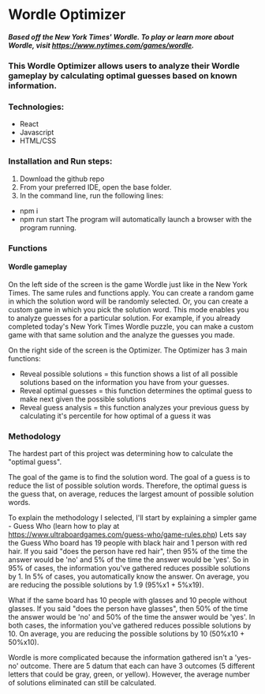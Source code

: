 # Wordle Optimizer
##### Based off the New York Times' Wordle. To play or learn more about Wordle, visit https://www.nytimes.com/games/wordle.

### This Wordle Optimizer allows users to analyze their Wordle gameplay by calculating optimal guesses based on known information.

### Technologies:
- React
- Javascript
- HTML/CSS

### Installation and Run steps:
1. Download the github repo
2. From your preferred IDE, open the base folder.
3. In the command line, run the following lines:
  - npm i
  - npm run start
  The program will automatically launch a browser with the program running.
  
  
### Functions
#### Wordle gameplay
On the left side of the screen is the game Wordle just like in the New York Times. The same rules and functions apply.
You can create a random game in which the solution word will be randomly selected.
Or, you can create a custom game in which you pick the solution word. This mode enables you to analyze guesses for a particular solution. For example, if you already completed today's New York Times Wordle puzzle, you can make a custom game with that same solution and the analyze the guesses you made.

On the right side of the screen is the Optimizer. The Optimizer has 3 main functions:
- Reveal possible solutions = this function shows a list of all possible solutions based on the information you have from your guesses.
- Reveal optimal guesses = this function determines the optimal guess to make next given the possible solutions
- Reveal guess analysis = this function analyzes your previous guess by calculating it's percentile for how optimal of a guess it was

### Methodology
The hardest part of this project was determining how to calculate the "optimal guess".

The goal of the game is to find the solution word.
The goal of a guess is to reduce the list of possible solution words.
Therefore, the optimal guess is the guess that, on average, reduces the largest amount of possible solution words.

To explain the methodology I selected, I'll start by explaining a simpler game - Guess Who (learn how to play at https://www.ultraboardgames.com/guess-who/game-rules.php)
Lets say the Guess Who board has 19 people with black hair and 1 person with red hair. If you said "does the person have red hair", then 95% of the time the answer would be 'no' and 5% of the time the answer would be 'yes'. So in 95% of cases, the information you've gathered reduces possible solutions by 1. In 5% of cases, you automatically know the answer. 
On average, you are reducing the possible solutions by 1.9 (95%x1 + 5%x19).

What if the same board has 10 people with glasses and 10 people without glasses. If you said "does the person have glasses", then 50% of the time the answer would be 'no' and 50% of the time the answer would be 'yes'. In both cases, the information you've gathered reduces possible solutions by 10. 
On average, you are reducing the possible solutions by 10 (50%x10 + 50%x10).

Wordle is more complicated because the information gathered isn't a 'yes-no' outcome. There are 5 datum that each can have 3 outcomes (5 different letters that could be gray, green, or yellow). However, the average number of solutions eliminated can still be calculated. 
